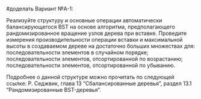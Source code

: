 #доделать
Вариант №A-1:

Реализуйте структуру и основные операции автоматически балансирующегося BST на основе алгоритма, предполагающего рандомизированное вращение узлов дерева при вставке. Проведите измерения производительности операции вставки и максимальной высоты в создаваемом дереве на достаточно больших множествах для:
последовательности элементов в случайном порядке;
последовательности элементов, отсортированной по возрастанию;
последовательности элементов, отсортированной по убыванию.

Подробнее о данной структуре можно прочитать по следующей ссылке:
Р. Седжвик, глава 13 “Сбалансированные деревья”, раздел 13.1 “Рандомизированные BST-деревья”.
